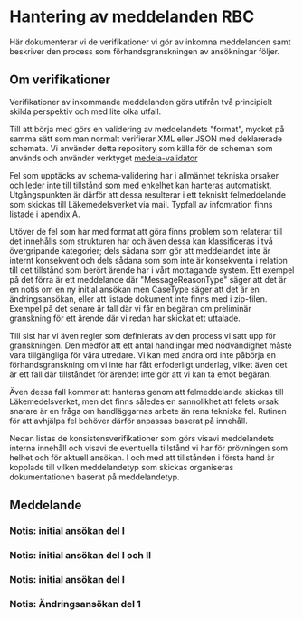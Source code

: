 # Hantering av meddelanden RBC

Här dokumenterar vi de verifikationer vi gör av inkomna meddelanden samt beskriver den process som förhandsgranskningen av ansökningar följer.

## Om verifikationer

Verifikationer av inkommande meddelanden görs utifrån två principielt skilda perspektiv och med lite olka utfall. 

Till att börja med görs en validering av meddelandets "format", mycket på samma sätt som man normalt verifierar XML eller JSON med deklarerade schemata. Vi använder detta repository som källa för de scheman som används och använder verktyget [medeia-validator](https://github.com/worldturner/medeia-validator)

Fel som upptäcks av schema-validering har i allmänhet tekniska orsaker och leder inte till tillstånd som med enkelhet kan hanteras automatiskt. Utgångspunkten är därför att dessa resulterar i ett tekniskt felmeddelande som skickas till Läkemedelsverket via mail. Typfall av infomration finns listade i apendix A.

Utöver de fel som har med format att göra finns problem som relaterar till det innehålls som strukturen har och även dessa kan klassificeras i två övergripande kategorier; dels sådana som gör att meddelandet inte är internt konsekvent och dels sådana som som inte är konsekventa i relation till det tillstånd som berört ärende har i vårt mottagande system. Ett exempel på det förra är ett meddelande där "MessageReasonType" säger att det är en notis om en ny initial ansökan men CaseType säger att det är en ändringsansökan, eller att listade dokument inte finns med i zip-filen. Exempel på det senare är fall där vi får en begäran om preliminär granskning för ett ärende där vi redan har skickat ett uttalade. 

Till sist har vi även regler som definierats av den process vi satt upp för granskningen. Den medför att ett antal handlingar med nödvändighet måste vara tillgängliga för våra utredare. Vi kan med andra ord inte påbörja en förhandsgranskning om vi inte har fått erfoderligt underlag, vilket även det är ett fall där tillståndet för ärendet inte gör att vi kan ta emot begäran.

Även dessa fall kommer att hanteras genom att felmeddelande skickas till Läkemedelsverket, men det finns således en sannolikhet att felets orsak snarare är en fråga om handläggarnas arbete än rena tekniska fel. Rutinen för att avhjälpa fel behöver därför anpassas baserat på innehåll.

Nedan listas de konsistensverifikationer som görs visavi meddelandets interna innehåll och visavi de eventuella tillstånd vi har för prövningen som helhet och för aktuell ansökan. I och med att tillstånden i första hand är kopplade till vilken meddelandetyp som skickas organiseras dokumentationen baserat på meddelandetyp.

## Meddelande

### Notis: initial ansökan del I

### Notis: initial ansökan del I och II 

### Notis: initial ansökan del I

### Notis: Ändringsansökan del 1 




